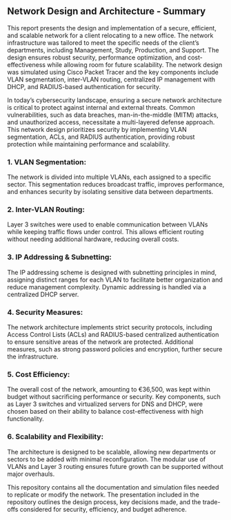 ## Network Design and Architecture - Summary

This report presents the design and implementation of a secure, efficient, and scalable network for a client relocating to a new office. The network infrastructure was tailored to meet the specific needs of the client’s departments, including Management, Study, Production, and Support. The design ensures robust security, performance optimization, and cost-effectiveness while allowing room for future scalability. The network design was simulated using Cisco Packet Tracer and the key components include VLAN segmentation, inter-VLAN routing, centralized IP management with DHCP, and RADIUS-based authentication for security.

In today’s cybersecurity landscape, ensuring a secure network architecture is critical to protect against internal and external threats. Common vulnerabilities, such as data breaches, man-in-the-middle (MITM) attacks, and unauthorized access, necessitate a multi-layered defense approach. This network design prioritizes security by implementing VLAN segmentation, ACLs, and RADIUS authentication, providing robust protection while maintaining performance and scalability.

### 1. VLAN Segmentation:
The network is divided into multiple VLANs, each assigned to a specific sector. This segmentation reduces broadcast traffic, improves performance, and enhances security by isolating sensitive data between departments.

### 2. Inter-VLAN Routing:
Layer 3 switches were used to enable communication between VLANs while keeping traffic flows under control. This allows efficient routing without needing additional hardware, reducing overall costs.

### 3. IP Addressing & Subnetting:
The IP addressing scheme is designed with subnetting principles in mind, assigning distinct ranges for each VLAN to facilitate better organization and reduce management complexity. Dynamic addressing is handled via a centralized DHCP server.

### 4. Security Measures:
The network architecture implements strict security protocols, including Access Control Lists (ACLs) and RADIUS-based centralized authentication to ensure sensitive areas of the network are protected. Additional measures, such as strong password policies and encryption, further secure the infrastructure.

### 5. Cost Efficiency:
The overall cost of the network, amounting to €36,500, was kept within budget without sacrificing performance or security. Key components, such as Layer 3 switches and virtualized servers for DNS and DHCP, were chosen based on their ability to balance cost-effectiveness with high functionality.

### 6. Scalability and Flexibility:
The architecture is designed to be scalable, allowing new departments or sectors to be added with minimal reconfiguration. The modular use of VLANs and Layer 3 routing ensures future growth can be supported without major overhauls.

This repository contains all the documentation and simulation files needed to replicate or modify the network. The presentation included in the repository outlines the design process, key decisions made, and the trade-offs considered for security, efficiency, and budget adherence.
